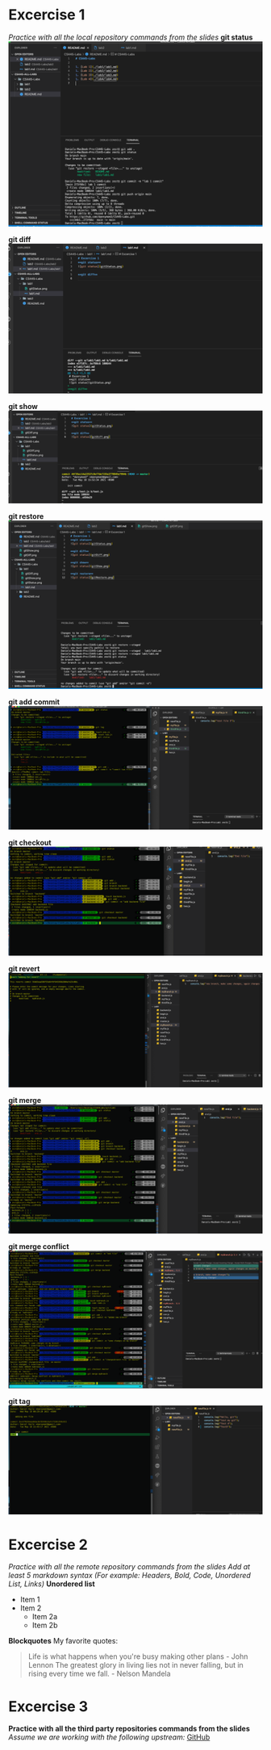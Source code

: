 # Excercise 1
*Practice with all the local repository commands from the slides*
**git status**
![git status](gitStatus.png)

**git diff**
![git status](gitDiff.png)

**git show**
![git status](gitShow.png)

**git restore**
![git status](gitRestore.png)

**git add commit**
![git status](addCommit.jpg)

**git checkout**
![git status](checkout.jpg)

**git revert**
![git status](revert.jpg)

**git merge**
![git status](merge.jpg)

**git merge conflict**
![git status](mergeConflict.jpg)

**git tag**
![git status](gitTag.jpg)

# Excercise 2 
*Practice with all the remote repository commands from the slides*
*Add at least 5 markdown syntax (For example: Headers, Bold, Code, Unordered List, Links)*
**Unordered list**
* Item 1
* Item 2
  * Item 2a
  * Item 2b

**Blockquotes**
  My favorite quotes:

> Life is what happens when you're busy making other plans - John Lennon
> The greatest glory in living lies not in never falling, but in rising every time we fall. - Nelson Mandela



# Excercise 3
**Practice with all the third party repositories commands from the slides**
*Assume we are working with the following upstream:*
[GitHub](https://github.com/bellaxing/CS445-May2021-Lab1)

